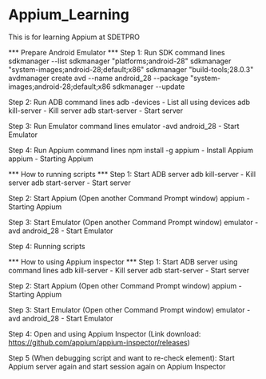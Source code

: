 # Appium_Learning
This is for learning Appium at SDETPRO

*** Prepare Android Emulator ***
Step 1: Run SDK command lines
sdkmanager --list
sdkmanager "platforms;android-28" 
sdkmanager "system-images;android-28;default;x86"
sdkmanager "build-tools;28.0.3"
avdmanager create avd --name android_28 --package "system-images;android-28;default;x86
sdkmanager --update

Step 2: Run ADB command lines
adb -devices     - List all using devices
adb kill-server  - Kill server
adb start-server - Start server

Step 3: Run Emulator command lines
emulator -avd android_28  - Start Emulator

Step 4: Run Appium command lines
npm install -g appium  - Install Appium
appium                 - Starting Appium


*** How to running scripts ***
Step 1: Start ADB server
adb kill-server  - Kill server
adb start-server - Start server

Step 2: Start Appium (Open another Command Prompt window)
appium - Starting Appium

Step 3: Start Emulator (Open another Command Prompt window)
emulator -avd android_28  - Start Emulator

Step 4: Running scripts


*** How to using Appium inspector ***
Step 1: Start ADB server using command lines
adb kill-server  - Kill server
adb start-server - Start server

Step 2: Start Appium (Open other Command Prompt window)
appium - Starting Appium

Step 3: Start Emulator (Open other Command Prompt window)
emulator -avd android_28  - Start Emulator

Step 4: Open and using Appium Inspector (Link download: https://github.com/appium/appium-inspector/releases)

Step 5 (When debugging script and want to re-check element):
Start Appium server again and start session again on Appium Inspector
